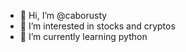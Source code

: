 - 👋 Hi, I’m @caborusty
- 👀 I’m interested in stocks and cryptos
- 🌱 I’m currently learning python


<!---
caborusty/caborusty is a ✨ special ✨ repository because its `README.md` (this file) appears on your GitHub profile.
You can click the Preview link to take a look at your changes.
--->

